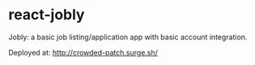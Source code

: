 # react-jobly

Jobly: a basic job listing/application app with basic account integration. 

Deployed at:
http://crowded-patch.surge.sh/
